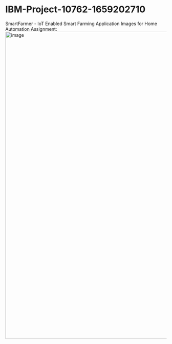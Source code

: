 # IBM-Project-10762-1659202710
SmartFarmer - IoT Enabled Smart Farming Application
Images for Home Automation Assignment:
<img width="960" alt="image" src="https://user-images.githubusercontent.com/107047800/189877598-11314a28-ab20-4334-bfa6-fb5e66f3b264.png">
